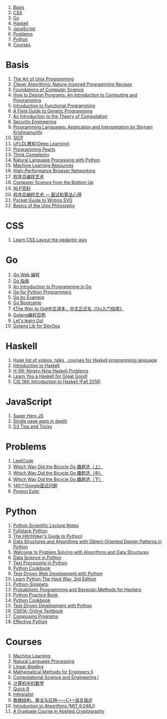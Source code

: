 1. [Basis](#basis)
2. [CSS](#css)
3. [Go](#go)
4. [Haskell](#haskell)
5. [JavaScript](#javascript)
6. [Problems](#problems)
7. [Python](#python)
7. [Courses](#courses)

Basis
==

1. [The Art of Unix Programming](http://catb.org/esr/writings/taoup/html/)
2. [Clever Algorithms: Nature-Inspired Programming Recipes](http://www.cleveralgorithms.com/nature-inspired/index.html)
3. [Foundations of Computer Science](http://infolab.stanford.edu/~ullman/focs.html)
4. [How to Design Programs: An Introduction to Computing and Programming](http://www.htdp.org/2003-09-26/Book/)
5. [Introduction to Functional Programming](http://www.cl.cam.ac.uk/teaching/Lectures/funprog-jrh/)
6. [A Field Guide to Genetic Programming](http://dces.essex.ac.uk/staff/rpoli/gp-field-guide/toc.html)
7. [An Introduction to the Theory of Computation](http://www.cse.ohio-state.edu/~gurari/theory-bk/theory-bk.html)
8. [Security Engineering](http://www.cl.cam.ac.uk/~rja14/book.html)
9. [Programming Languages: Application and Interpretation by Shriram Krishnamurthi](http://cs.brown.edu/~sk/Publications/Books/ProgLangs/)
10. [SICP](http://mitpress.mit.edu/sicp/full-text/book/book.html)
11. [UFLDL教程(Deep Learning)](http://deeplearning.stanford.edu/wiki/index.php/UFLDL%E6%95%99%E7%A8%8B)
12. [Programming Pearls](http://www.cs.bell-labs.com/cm/cs/pearls/)
13. [Think Complexity](http://greenteapress.com/complexity/html/index.html)
14. [Natural Language Processing with Python](http://nltk.org/book/)
15. [Machine Learning Resources](http://m.sciencemag.org/site/feature/data/compsci/machine_learning.xhtml)
16. [High-Performance Browser Networking](http://chimera.labs.oreilly.com/books/1230000000545/index.html)
17. [程序员编程艺术](https://github.com/julycoding/The-Art-Of-Programming-By-July)
18. [Computer Science from the Bottom Up](http://bottomupcs.com/)
19. [NLP资料](http://www.52nlp.cn/resources)
20. [程序员编程艺术 — 面试和算法心得](https://github.com/julycoding/The-Art-Of-Programming-By-July)
21. [Pocket Guide to Writing SVG](http://svgpocketguide.com/book/)
22. [Basics of the Unix Philosophy](http://www.catb.org/esr/writings/taoup/html/ch01s06.html)

CSS
==

1. [Learn CSS Layout the pedantic way](http://book.mixu.net/css/)

Go
==

1. [Go Web 编程](https://github.com/astaxie/build-web-application-with-golang)
2. [Go 指南](http://go-tour-zh.appsp0t.com/#1)
3. [An Introduction to Programming in Go](http://www.golang-book.com/)
4. [Go for Python Programmers](https://golang-for-python-programmers.readthedocs.org/en/latest/)
5. [Go by Example](https://gobyexample.com/)
6. [Go Bootcamp](http://www.golangbootcamp.com/book)
7. [《The Way to Go》中文译本，中文正式名《Go入门指南》](https://github.com/Unknwon/the-way-to-go_ZH_CN)
8. [Golang编程百例](https://www.zybuluo.com/Gestapo/note/32082)
9. [Let's learn Go!](http://go-book.appsp0t.com/)
10. [Golang Lib for DevOps](https://github.com/mindreframer/golang-devops-stuff)

Haskell
==

1. [Huge list of videos, talks , courses for Haskell programming language](https://github.com/drKraken/haskell-must-watch)
2. [Introduction to Haskell](http://shuklan.com/haskell/)
3. [H-99: Ninety-Nine Haskell Problems](https://wiki.haskell.org/H-99:_Ninety-Nine_Haskell_Problems)
4. [Learn You a Haskell for Great Good!](http://learnyouahaskell.com/chapters)
5. [CIS 194: Introduction to Haskell (Fall 2016)](http://www.seas.upenn.edu/~cis194/fall16/index.html)

JavaScript
==

1. [Super Hero JS](http://superherojs.com/)
2. [Single page apps in depth](http://singlepageappbook.com/)
3. [D3 Tips and Tricks](https://leanpub.com/D3-Tips-and-Tricks/read)

Problems
==

1. [LeetCode](https://leetcode.com/)
2. [Which Way Did the Bicycle Go 趣题选（上）](http://www.matrix67.com/blog/archives/3113)
3. [Which Way Did the Bicycle Go 趣题选（中）](http://www.matrix67.com/blog/archives/3172)
4. [Which Way Did the Bicycle Go 趣题选（下）](http://www.matrix67.com/blog/archives/3243)
5. [140个Google面试问题](http://www.cnblogs.com/hanyulcf/archive/2010/12/03/1895934.html)
6. [Project Euler](https://projecteuler.net/archives)

Python
==

1. [Python Scientific Lecture Notes](http://scipy-lectures.github.io/)
2. [Fullstack Python](http://www.fullstackpython.com/)
3. [The Hitchhiker’s Guide to Python!](http://docs.python-guide.org/en/latest/)
4. [Data Structures and Algorithms with Object-Oriented Design Patterns in Python](http://www.brpreiss.com/books/opus7/html/book.html)
5. [Welcome to Problem Solving with Algorithms and Data Structures](http://interactivepython.org/courselib/static/pythonds/index.html)
6. [Data Science in Python](http://blog.yhathq.com/posts/data-science-in-python-tutorial.html)
7. [Text Processing in Python](http://gnosis.cx/TPiP/)
8. [Python Cookbook](http://chimera.labs.oreilly.com/books/1230000000393/index.html)
9. [Test-Driven Web Development with Python](http://chimera.labs.oreilly.com/books/1234000000754/index.html)
10. [Learn Python The Hard Way, 3rd Edition](http://learnpythonthehardway.org/book/)
11. [Python-Snippets](http://snippets.readthedocs.org/en/latest/).
12. [Probabilistic Programming and Bayesian Methods for Hackers](https://github.com/CamDavidsonPilon/Probabilistic-Programming-and-Bayesian-Methods-for-Hackers)
13. [Python Practice Book](http://anandology.com/python-practice-book/index.html)
14. [Python Cookbook](http://chimera.labs.oreilly.com/books/1230000000393/index.html)
15. [Test-Driven Development with Python](http://chimera.labs.oreilly.com/books/1234000000754/index.html)
16. [CS61A: Online Textbook](http://www-inst.eecs.berkeley.edu/~cs61a/sp12/book/)
17. [Composing Programs](http://composingprograms.com/)
18. [Effective Python](http://www.effectivepython.com/)

Courses
==

1. [Machine Learning](http://see.stanford.edu/see/lecturelist.aspx?coll=348ca38a-3a6d-4052-937d-cb017338d7b1)
2. [Natural Language Processing](http://see.stanford.edu/see/courseinfo.aspx?coll=63480b48-8819-4efd-8412-263f1a472f5a)
3. [Linear Algebra](http://ocw.mit.edu/courses/mathematics/18-06-linear-algebra-spring-2010/index.htm)
4. [Mathematical Methods for Engineers II](http://ocw.mit.edu/courses/mathematics/18-086-mathematical-methods-for-engineers-ii-spring-2006/video-lectures/)
5. [Computational Science and Engineering I](http://ocw.mit.edu/courses/mathematics/18-085-computational-science-and-engineering-i-fall-2008/video-lectures/)
6. [计算机中的数学](http://www.youku.com/playlist_show/id_19465801.html)
7. [Quick R](http://statmethods.net/)
9. [Integralist](http://www.integralist.co.uk/)
10. [数据结构、算法与应用——C++语言描述](http://book.douban.com/subject/1081005/) 
11. [Introduction to Algorithms (MIT 6.046J)](http://ocw.mit.edu/courses/electrical-engineering-and-computer-science/6-046j-introduction-to-algorithms-sma-5503-fall-2005/index.htm) 
12. [A Graduate Course in
Applied Cryptography](https://toc.cryptobook.us/)
